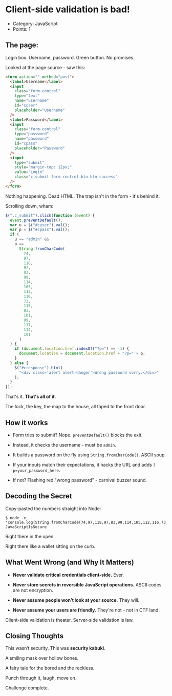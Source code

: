 # Client-side validation is bad!

- Category: JavaScript
- Points: 1

## The page:

Login box. Username, password. Green button. No promises.

Looked at the page source - saw this:

```html
<form action="" method="post">
  <label>Username</label>
  <input
    class="form-control"
    type="text"
    name="username"
    id="cuser"
    placeholder="Username"
  />
  <label>Password</label>
  <input
    class="form-control"
    type="password"
    name="password"
    id="cpass"
    placeholder="Password"
  />
  <input
    type="submit"
    style="margin-top: 12px;"
    value="Login"
    class="c_submit form-control btn btn-success"
  />
</form>
```

Nothing happening. Dead HTML. The trap isn't in the form - it's behind it.

Scrolling down, wham:

```javascript
$(".c_submit").click(function (event) {
  event.preventDefault();
  var u = $("#cuser").val();
  var p = $("#cpass").val();
  if (
    u == "admin" &&
    p ==
      String.fromCharCode(
        74,
        97,
        118,
        97,
        83,
        99,
        114,
        105,
        112,
        116,
        73,
        115,
        83,
        101,
        99,
        117,
        114,
        101
      )
  ) {
    if (document.location.href.indexOf("?p=") == -1) {
      document.location = document.location.href + "?p=" + p;
    }
  } else {
    $("#cresponse").html(
      "<div class='alert alert-danger'>Wrong password sorry.</div>"
    );
  }
});
```

That's it. **That's all of it**.

The lock, the key, the map to the house, all taped to the front door.

## How it works

- Form tries to submit? Nope. `preventDefault()` blocks the exit.

- Instead, it checks the username - must be `admin`.

- It builds a password on the fly using `String.fromCharCode()`. ASCII soup.

- If your inputs match their expectations, it hacks the URL and adds `?p=your_password_here`.

- If not? Flashing red "wrong password" - carnival buzzer sound.

## Decoding the Secret

Copy-pasted the numbers straight into Node:

```
$ node -e 'console.log(String.fromCharCode(74,97,118,97,83,99,114,105,112,116,73,115,83,101,99,117,114,101))'
JavaScriptIsSecure
```

Right there in the open.

Right there like a wallet sitting on the curb.

## What Went Wrong (and Why It Matters)

- **Never validate critical credentials client-side.** Ever.

- **Never store secrets in reversible JavaScript operations.** ASCII codes are not encryption.

- **Never assume people won’t look at your source.** They will.

- **Never assume your users are friendly.** They're not - not in CTF land.

Client-side validation is theater.
Server-side validation is law.

## Closing Thoughts

This wasn’t security. This was **security kabuki**.

A smiling mask over hollow bones.

A fairy tale for the bored and the reckless.

Punch through it, laugh, move on.

Challenge complete.
